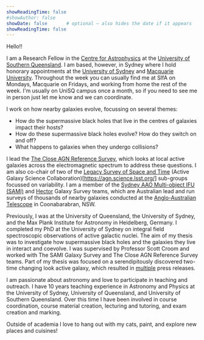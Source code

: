 ```yaml
---
showReadingTime: false
#showAuthor: false
showDate: false       # optional – also hides the date if it appears
showReadingTime: false
---
```


Hello!!

I am a Research Fellow in the [Centre for Astrophysics](https://www.unisq.edu.au/research/institutes-centres/iaess/centre-for-astrophysics) at the [University of Southern Queensland](https://www.unisq.edu.au/). I am based, however, in Sydney where I hold honorary appointments at the [University of Sydney](https://sifa.sydney.edu.au/) and [Macquarie University](https://www.mq.edu.au/research/research-centres-groups-and-facilities/centres/astrophysics-and-space-technologies). Throughout the week you can usually find me at SIfA on Mondays, Macquarie on Fridays, and working from home the rest of the week. I'm usually on UniSQ campus once a month, so if you need to see me in person just let me know and we can coordinate.  

I work on how nearby galaxies evolve, focussing on several themes:
- How do the supermassive black holes that live in the centres of galaxies impact their hosts?
- How do these supermassive black holes evolve? How do they switch on and off?
- What happens to galaxies when they undergo collisions?
 
 I lead the [The Close AGN Reference Survey](https://cars-survey.github.io), which looks at local active galaxies across the electromagnetic spectrum to address these questions. I am also co-chair of two of the [Legacy Survey of Space and Time](https://www.lsst.org/) (Active Galaxy Science Collaboration)[https://agn.science.lsst.org/] sub-groups focussed on variability. I am a member of the [Sydney AAO Multi-object IFU (SAMI)](https://sami-survey.org/) and [Hector](https://hector.survey.org.au/) Galaxy Survey teams, which are Australian lead and run surveys of thousands of nearby galaxies conducted at the [Anglo-Australian Telescope](https://aat.anu.edu.au/front) in Coonabarabran, NSW. 

Previously, I was at the University of Queensland, the University of Sydney, and the Max Plank Institute for Astronomy in Heidelberg, Germany. I completed my PhD at the University of Sydney on integral field spectroscopic observations of active galactic nuclei. The aim of my thesis was to investigate how supermassive black holes and the galaxies they live in interact and coevolve. I was supervised by Professor Scott Croom and worked with The SAMI Galaxy Survey and The Close AGN Reference Survey teams. Part of my thesis was focused on a serendipitously discovered two-time changing look active galaxy, which resulted in [multiple](https://www.sydney.edu.au/news-opinion/news/2016/09/16/_starving_-black-hole-returns-galaxy-mrk-1018-to-the-shadows.html) press releases.

I am passionate about astronomy and love to participate in teaching and outreach. I have 10 years teaching experience in Astronomy and Physics at the University of Sydney, University of Queensland, and University of Southern Queensland. Over this time I have been involved in course coordination, course material creation, lecturing and tutoring, and exam creation and marking.

Outside of academia I love to hang out with my cats, paint, and explore new places and cuisines!


